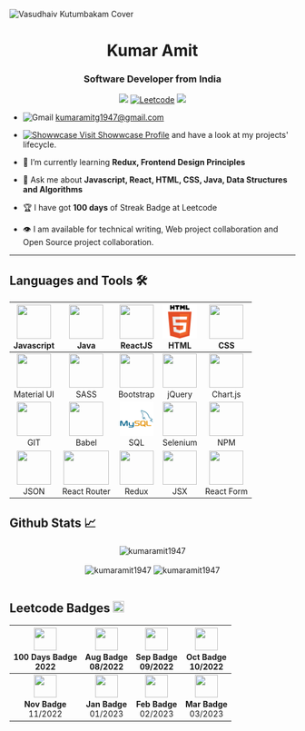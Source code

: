![Vasudhaiv Kutumbakam Cover](https://user-images.githubusercontent.com/39863626/230668711-1d40ebc2-e90f-4aa8-9ab3-59206ac0786d.png)

<h1 align="center">Kumar Amit</h1>
<h3 align="center">Software Developer from India</h3>
<div align="center"> 
  <a href="https://kumaramit1947.hashnode.dev/" target="_blank"><img src="https://img.shields.io/badge/Hashnode-2962FF?style=for-the-badge&logo=hashnode&logoColor=white"/></a>
  <a href="https://www.leetcode.com/kumaramit1947" target="_blank"><img src="https://img.shields.io/badge/-LeetCode-FFA116?style=for-the-badge&logo=LeetCode&logoColor=black" alt="Leetcode" /></a>
  <a href="https://www.linkedin.com/in/kumaramit1947"><img src="https://img.shields.io/badge/LinkedIn-0077B5?style=for-the-badge&logo=linkedin&logoColor=white"/></a>
</div>

- <img src="https://www.logo.wine/a/logo/Gmail/Gmail-Logo.wine.svg" height="20" width="20" alt="Gmail" /> <span height="50px">kumaramitg1947@gmail.com</span>
- <a href="https://www.showwcase.com/kumaramit1947" target="_blank"><img src="https://media.licdn.com/dms/image/C4E0BAQEQ8GtXpihTlA/company-logo_200_200/0/1633746807779?e=2147483647&v=beta&t=Q78zCmTAjAG1dY08IB6YfD2zCOfrpWSqsvKqlnm1agU" height="20" width="20" alt="Showwcase" /> Visit Showwcase Profile</a> <span> and have a look at my projects' lifecycle.</span>

- 🌱 I’m currently learning **Redux, Frontend Design Principles**
- 💬 Ask me about **Javascript, React, HTML, CSS, Java, Data Structures and Algorithms**
- 🏆 I have got **100 days** of Streak Badge at Leetcode
-  :eye: I am available for technical writing, Web project collaboration and Open Source project collaboration.


**********************************************************
## Languages and Tools 🛠
<div align="center">

| <div><div align="center"><img height="60" width="60" src="https://knowbility.org/media/pages/blog/the-myth-of-javascript-accessibility/fc4717b7ec-1662134552/javascriptlogosmall.png"/></div><div align="center">Javascript</div></div> | <div><div align="center"><img height="60" width="60" src="https://img.icons8.com/color/512/java-coffee-cup-logo--v1.png"/></div><div align="center">Java</div></div>                           | <div><div align="center"><img height="60" width="60" src="https://cdn4.iconfinder.com/data/icons/logos-3/600/React.js_logo-512.png"/></div><div align="center">ReactJS</div></div>                      | <div><div align="center"><img height="60" width="60" src="https://raw.githubusercontent.com/devicons/devicon/master/icons/html5/html5-original-wordmark.svg"/></div><div align="center">HTML</div></div>                     | <div><div align="center"><img height="60" width="60" src="https://cdn.freebiesupply.com/logos/large/2x/css3-logo-png-transparent.png"/></div><div align="center">CSS</div></div>                        |
|:---------------------------------------------------------------------------------------------------------------------------------------------------------------------------------------------------------------------------------------:|------------------------------------------------------------------------------------------------------------------------------------------------------------------------------------------------|---------------------------------------------------------------------------------------------------------------------------------------------------------------------------------------------------------|------------------------------------------------------------------------------------------------------------------------------------------------------------------------------------------------------------------------------|---------------------------------------------------------------------------------------------------------------------------------------------------------------------------------------------------------|
| <div><div align="center"><img height="60" width="60" src="https://www.pngitem.com/pimgs/m/577-5779757_react-material-ui-logo-hd-png-download.png"/></div><div align="center">Material UI</div></div>                                    | <div><div align="center"><img height="60" width="60" src="https://www.pngkit.com/png/detail/377-3771972_sass.png"/></div><div align="center">SASS</div></div>                                  | <div><div align="center"><img height="60" width="60" src="https://getbootstrap.com/docs/5.3/assets/brand/bootstrap-logo-shadow.png"/></div><div align="center">Bootstrap</div></div>                    | <div><div align="center"><img height="60" width="60" src="https://w7.pngwing.com/pngs/1004/13/png-transparent-jquery-hd-logo.png"/></div><div align="center">jQuery</div></div>                                              | <div><div align="center"><img height="60" width="60" src="https://www.chartjs.org/img/chartjs-logo.svg"/></div><div align="center">Chart.js</div></div>                                                 |
| <div><div align="center"><img height="60" width="60" src="https://www.vectorlogo.zone/logos/git-scm/git-scm-icon.svg"/></div><div align="center">GIT</div></div>                                                                        | <div><div align="center"><img height="60" width="60" src="https://www.vectorlogo.zone/logos/babeljs/babeljs-icon.svg"/></div><div align="center">Babel</div></div>                             | <div><div align="center"><img height="60" width="60" src="https://raw.githubusercontent.com/devicons/devicon/master/icons/mysql/mysql-original-wordmark.svg"/></div><div align="center">SQL</div></div> | <div><div align="center"><img height="60" width="60" src="https://raw.githubusercontent.com/detain/svg-logos/780f25886640cef088af994181646db2f6b1a3f8/svg/selenium-logo.svg"/></div><div align="center">Selenium</div></div> | <div><div align="center"><img height="60" width="60" src="https://cdn.freebiesupply.com/logos/thumbs/2x/npm-logo.png"/></div><div align="center">NPM</div></div>                                        |
| <div><div align="center"><img height="60" width="60" src="https://stack-icons.showwcase.com/JSON.png"/></div><div align="center">JSON</div></div>                                                                                       | <div><div align="center"><img height="60" width="80" src="https://static-00.iconduck.com/assets.00/react-router-icon-512x279-zswz065s.png"/></div><div align="center">React Router</div></div> | <div><div align="center"><img height="60" width="60" src="https://raw.githubusercontent.com/reduxjs/redux/master/logo/logo.png"/></div><div align="center">Redux</div></div>                            | <div><div align="center"><img height="60" width="60" src="https://raw.githubusercontent.com/jsx-ir/logo/master/jsx.png"/></div><div align="center">JSX</div></div>                                                           | <div><div align="center"><img height="60" width="60" src="https://publiuslogic.com/static/a3f4d53fc7b235c15718fbd5e7fbd080/dd45a/react-hook-form.png"/></div><div align="center">React Form</div></div> |

</div>

## Github Stats 📈
<div align="center"><img align="center" src="https://github-readme-stats.vercel.app/api/top-langs?username=kumaramit1947&theme=shades-of-purple&show_icons=true&locale=en&layout=compact" alt="kumaramit1947" /></div>
</br>

<div align="center">
<img width="300" src="https://github-readme-stats.vercel.app/api?username=kumaramit1947&theme=shades-of-purple&show_icons=true&locale=en" alt="kumaramit1947" />
<img width="300" src="https://github-readme-streak-stats.herokuapp.com/?user=kumaramit1947&theme=shades-of-purple" alt="kumaramit1947" />
</div>

</br>

## Leetcode Badges <img src="https://cdn.iconscout.com/icon/free/png-256/leetcode-3521542-2944960.png" height="20" width="20"/>
<div align="center">
  
 
| <div><div align="center"><img height="40" width="40" src="https://leetcode.com/static/images/badges/2022/lg/2022-annual-100.png"/></div><div align="center"><b>100 Days Badge</b></div><div align="center">2022</div></div> | <div><div align="center"><img height="40" width="40" src="https://leetcode.com/static/images/badges/dcc-2022-8.png"/></div><div align="center"><b>Aug Badge</b></div><div align="center">08/2022</div></div> | <div><div align="center"><img height="40" width="40" src="https://leetcode.com/static/images/badges/dcc-2022-9.png"/></div><div align="center"><b>Sep Badge</b></div><div align="center">09/2022</div></div> | <div><div align="center"><img height="40" width="40" src="https://leetcode.com/static/images/badges/dcc-2022-10.png"/></div><div align="center"><b>Oct Badge</b></div><div align="center">10/2022</div></div> |
|---|---|---|---|
| <div><div align="center"><img height="40" width="40" src="https://leetcode.com/static/images/badges/dcc-2022-11.png"/></div><div align="center"><b>Nov Badge</b></div><div align="center">11/2022</div></div> | <div><div align="center"><img height="40" width="40" src="https://leetcode.com/static/images/badges/dcc-2023-1.png"/></div><div align="center"><b>Jan Badge</b></div><div align="center">01/2023</div></div> | <div><div align="center"><img height="40" width="40" src="https://leetcode.com/static/images/badges/dcc-2023-2.png"/></div><div align="center"><b>Feb Badge</b></div><div align="center">02/2023</div></div> | <div><div align="center"><img height="40" width="40" src="https://leetcode.com/static/images/badges/dcc-2023-3.png"/></div><div align="center"><b>Mar Badge</b></div><div align="center">03/2023</div></div> |
 
 
</div>
